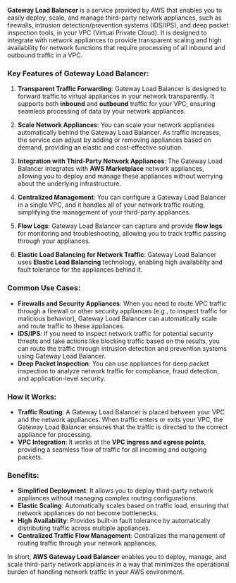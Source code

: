 **Gateway Load Balancer** is a service provided by AWS that enables you to easily deploy, scale, and manage third-party network appliances, such as firewalls, intrusion detection/prevention systems (IDS/IPS), and deep packet inspection tools, in your VPC (Virtual Private Cloud). It is designed to integrate with network appliances to provide transparent scaling and high availability for network functions that require processing of all inbound and outbound traffic in a VPC.

### Key Features of Gateway Load Balancer:
1. **Transparent Traffic Forwarding**: Gateway Load Balancer is designed to forward traffic to virtual appliances in your network transparently. It supports both **inbound** and **outbound** traffic for your VPC, ensuring seamless processing of data by your network appliances.

2. **Scale Network Appliances**: You can scale your network appliances automatically behind the Gateway Load Balancer. As traffic increases, the service can adjust by adding or removing appliances based on demand, providing an elastic and cost-effective solution.

3. **Integration with Third-Party Network Appliances**: The Gateway Load Balancer integrates with **AWS Marketplace** network appliances, allowing you to deploy and manage these appliances without worrying about the underlying infrastructure.

4. **Centralized Management**: You can configure a Gateway Load Balancer in a single VPC, and it handles all of your network traffic routing, simplifying the management of your third-party appliances.

5. **Flow Logs**: Gateway Load Balancer can capture and provide **flow logs** for monitoring and troubleshooting, allowing you to track traffic passing through your appliances.

6. **Elastic Load Balancing for Network Traffic**: Gateway Load Balancer uses **Elastic Load Balancing** technology, enabling high availability and fault tolerance for the appliances behind it.

### Common Use Cases:
- **Firewalls and Security Appliances**: When you need to route VPC traffic through a firewall or other security appliances (e.g., to inspect traffic for malicious behavior), Gateway Load Balancer can automatically scale and route traffic to these appliances.
- **IDS/IPS**: If you need to inspect network traffic for potential security threats and take actions like blocking traffic based on the results, you can route the traffic through intrusion detection and prevention systems using Gateway Load Balancer.
- **Deep Packet Inspection**: You can use appliances for deep packet inspection to analyze network traffic for compliance, fraud detection, and application-level security.

### How it Works:
- **Traffic Routing**: A Gateway Load Balancer is placed between your VPC and the network appliances. When traffic enters or exits your VPC, the Gateway Load Balancer ensures that the traffic is directed to the correct appliance for processing.
- **VPC Integration**: It works at the **VPC ingress and egress points**, providing a seamless flow of traffic for all incoming and outgoing packets. 

### Benefits:
- **Simplified Deployment**: It allows you to deploy third-party network appliances without managing complex routing configurations.
- **Elastic Scaling**: Automatically scales based on traffic load, ensuring that network appliances do not become bottlenecks.
- **High Availability**: Provides built-in fault tolerance by automatically distributing traffic across multiple appliances.
- **Centralized Traffic Flow Management**: Centralizes the management of routing traffic through your network appliances.

In short, **AWS Gateway Load Balancer** enables you to deploy, manage, and scale third-party network appliances in a way that minimizes the operational burden of handling network traffic in your AWS environment.